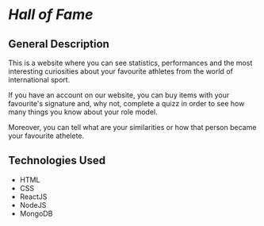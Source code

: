 # *Hall of Fame*

## General Description
This is a website where you can see statistics, performances and the most interesting curiosities about your favourite athletes from the world of international sport.

If you have an account on our website, you can buy items with your favourite's signature and, why not, complete a quizz in order to see how many things you know about your role model.

Moreover, you can tell what are your similarities or how that person became your favourite athelete.

## Technologies Used
- HTML
- CSS
- ReactJS 
- NodeJS
- MongoDB
